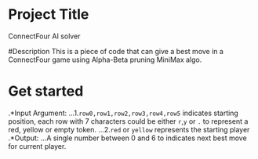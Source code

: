 # Project Title
ConnectFour AI solver

#Description
This is a piece of code that can give a best move in a ConnectFour game using Alpha-Beta pruning MiniMax algo.

# Get started
.*Input Argument: 
...1.`row0,row1,row2,row3,row4,row5` indicates starting position, each row with 7 characters could be either `r`,`y` or `.` to represent a red, yellow or empty token.
...2.`red` or `yellow` represents the starting player
.*Output:
...A single number between 0 and 6 to indicates next best move for current player.

